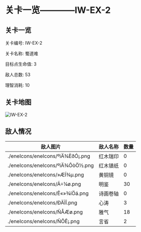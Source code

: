 # 关卡一览————IW-EX-2


## 关卡一览

关卡编号: IW-EX-2

关卡名称: 蜀道难

目标点生命值: 3

敌人总数: 53

理智消耗: 10


## 关卡地图
![IW-EX-2](./oprMap/IW-EX-2.png)

## 敌人情况

| 敌人图片 | 敌人名称 | 数量  |
|---------|-----|-----|
| ./eneIcons/eneIcons/ºìÄ¾ÈðÓ¡.png| 红木瑞印  |   0  |
| ./eneIcons/eneIcons/ºìÄ¾ÕòÖ½.png| 红木镇纸  |   0  |
| ./eneIcons/eneIcons/»ÆÍ­¾µ.png| 黄铜镜  |   0  |
| ./eneIcons/eneIcons/Ã÷¼ø.png| 明鉴  |   30  |
| ./eneIcons/eneIcons/Ê«»­¾íÖá.png| 诗画卷轴  |   0  |
| ./eneIcons/eneIcons/ÐÄÌÎ.png| 心涛  |   3  |
| ./eneIcons/eneIcons/ÑÅÆø.png| 雅气  |   18  |
| ./eneIcons/eneIcons/ÑÔÊ¡.png| 言省  |   2  |
